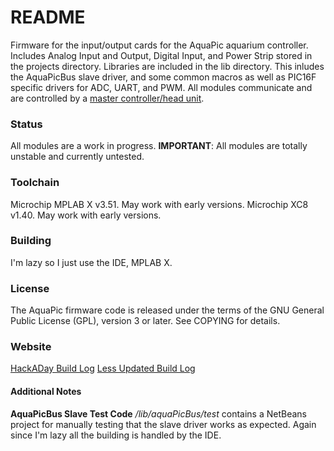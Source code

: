 README
======
Firmware for the input/output cards for the AquaPic aquarium controller. Includes Analog Input and Output, Digital Input, and Power Strip stored in the projects directory. Libraries are included in the lib directory. This inludes the AquaPicBus slave driver, and some common macros as well as PIC16F specific drivers for ADC, UART, and PWM. All modules communicate and are controlled by a [master controller/head unit](https://github.com/AquaPic/AquaPicController).

### Status
All modules are a work in progress.
**IMPORTANT**: All modules are totally unstable and currently untested.

### Toolchain
Microchip MPLAB X v3.51. May work with early versions.
Microchip XC8 v1.40. May work with early versions.

### Building
I'm lazy so I just use the IDE, MPLAB X.

### License
The AquaPic firmware code is released under the terms of the GNU General Public License (GPL), version 3 or later. See COPYING for details.

### Website
[HackADay Build Log](https://hackaday.io/project/1436-aquapic-aquarium-controller)
[Less Updated Build Log](https://sites.google.com/site/aquapicbuildlog/)

#### Additional Notes
**AquaPicBus Slave Test Code**
_/lib/aquaPicBus/test_ contains a NetBeans project for manually testing that the slave driver works as expected. Again since I'm lazy all the building is handled by the IDE.
